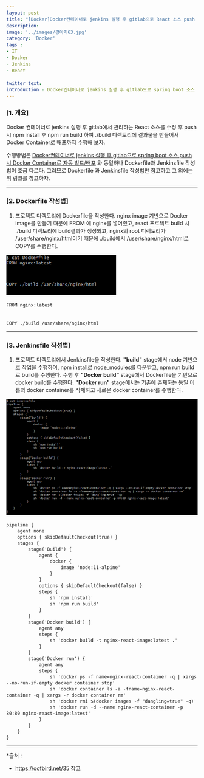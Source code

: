 ```yaml
---
layout: post
title: "[Docker]Docker컨테이너로 jenkins 실행 후 gitlab으로 React 소스 push 시 Docker Container로 자동 빌드/배포"
description: 
image: '../images/강아지63.jpg'
category: 'Docker'
tags : 
- IT
- Docker
- Jenkins
- React

twitter_text: 
introduction : Docker컨테이너로 jenkins 실행 후 gitlab으로 spring boot 소스 push 시 Docker Container로 자동 빌드/배포
---
```


### [1. 개요]
Docker 컨테이너로 jenkins 실행 후 gitlab에서 관리하는 React 소스를 수정 후 push 시 npm install 후 npm run build 하여 ./build 디렉토리에 결과물을 만들어서 Docker Container로 배포까지 수행해 보자.

수행방법은 [Docker컨테이너로 jenkins 실행 후 gitlab으로 spring boot 소스 push 시 Docker Container로 자동 빌드/배포](https://twofootdog.github.io/Docker-Docker%EC%BB%A8%ED%85%8C%EC%9D%B4%EB%84%88%EB%A1%9C-jenkins-%EC%8B%A4%ED%96%89-%ED%9B%84-%EC%86%8C%EC%8A%A4-push-%EC%8B%9C-%EC%9E%90%EB%8F%99-%EB%B9%8C%EB%93%9C%EB%B0%B0%ED%8F%AC%ED%95%98%EA%B8%B0(Springboot)/) 와 동일하나 Dockerfile과 Jenkinsfile 작성법이 조금 다르다. 그러므로 Dockerfile 과 Jenkinsfile 작성법만 참고하고 그 외에는 위 링크를 참고하자.


_ _ _

### [2. Dockerfile 작성법]
1. 프로젝트 디렉토리에 Dockerfile을 작성한다. nginx image 기반으로 Docker image를 만들기 때문에 FROM 에 nginx를 넣어줬고, react 프로젝트 build 시 ./build 디렉토리에 build결과가 생성되고, nginx의 root 디렉토리가 /user/share/nginx/html이기 때문에 ./build에서 /user/share/nginx/html로 COPY를 수행한다.

![](../images/docker_jenkins2_20190422.jpg)

```
FROM nginx:latest


COPY ./build /usr/share/nginx/html
```


_ _ _

### [3. Jenkinsfile 작성법]
1. 프로젝트 디렉토리에서 Jenkinsfile을 작성한다. **"build"** stage에서 node 기반으로 작업을 수행하며, npm install로 node_modules를 다운받고, npm run build로 build를 수행한다. 수행 후 **"Docker build"** stage에서 Dockerfile을 기반으로 docker build를 수행한다. **"Docker run"** stage에서는 기존에 존재하는 동일 이름의 docker container를 삭제하고 새로운 docker container를 수행한다.

![](../images/docker_jenkins2_20190422_2.jpg)

```
pipeline {
    agent none
    options { skipDefaultCheckout(true) }
    stages {
        stage('Build') {
            agent {
                docker {
                    image 'node:11-alpine'
                }
            }
            options { skipDefaultCheckout(false) }
            steps {
                sh 'npm install'
                sh 'npm run build'
            }
        }
        stage('Docker build') {
            agent any
            steps {
                sh 'docker build -t nginx-react-image:latest .'
            }
        }
        stage('Docker run') {
            agent any
            steps {
                sh 'docker ps -f name=nginx-react-container -q | xargs --no-run-if-empty docker container stop'
                sh 'docker container ls -a -fname=nginx-react-container -q | xargs -r docker container rm'
                sh 'docker rmi $(docker images -f "dangling=true" -q)'
                sh 'docker run -d --name nginx-react-container -p 80:80 nginx-react-image:latest'
            }
        }
    }
}
```


_ _ _


*출처 : 
- <https://oofbird.net/35> 
참고
